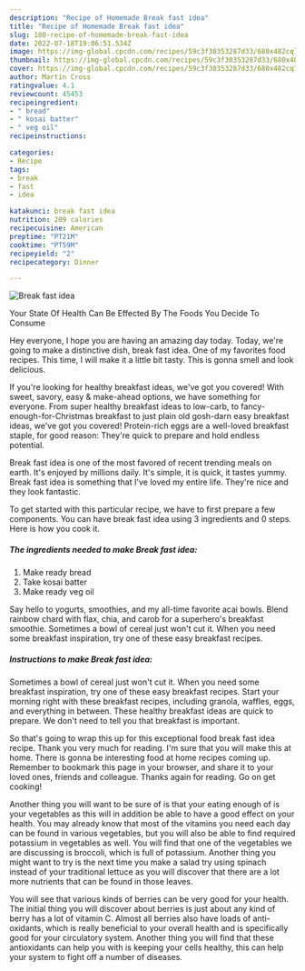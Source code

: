```yaml
---
description: "Recipe of Homemade Break fast idea"
title: "Recipe of Homemade Break fast idea"
slug: 180-recipe-of-homemade-break-fast-idea
date: 2022-07-18T19:06:51.534Z
image: https://img-global.cpcdn.com/recipes/59c3f30353287d33/680x482cq70/break-fast-idea-recipe-main-photo.jpg
thumbnail: https://img-global.cpcdn.com/recipes/59c3f30353287d33/680x482cq70/break-fast-idea-recipe-main-photo.jpg
cover: https://img-global.cpcdn.com/recipes/59c3f30353287d33/680x482cq70/break-fast-idea-recipe-main-photo.jpg
author: Martin Cross
ratingvalue: 4.1
reviewcount: 45453
recipeingredient:
- " bread"
- " kosai batter"
- " veg oil"
recipeinstructions:

categories:
- Recipe
tags:
- break
- fast
- idea

katakunci: break fast idea 
nutrition: 209 calories
recipecuisine: American
preptime: "PT21M"
cooktime: "PT59M"
recipeyield: "2"
recipecategory: Dinner

---
```



![Break fast idea](https://img-global.cpcdn.com/recipes/59c3f30353287d33/680x482cq70/break-fast-idea-recipe-main-photo.jpg)

Your State Of Health Can Be Effected By The Foods You Decide To Consume

Hey everyone, I hope you are having an amazing day today. Today, we're going to make a distinctive dish, break fast idea. One of my favorites food recipes. This time, I will make it a little bit tasty. This is gonna smell and look delicious.

If you&#39;re looking for healthy breakfast ideas, we&#39;ve got you covered! With sweet, savory, easy &amp; make-ahead options, we have something for everyone. From super healthy breakfast ideas to low-carb, to fancy-enough-for-Christmas breakfast to just plain old gosh-darn easy breakfast ideas, we&#39;ve got you covered! Protein-rich eggs are a well-loved breakfast staple, for good reason: They&#39;re quick to prepare and hold endless potential.

Break fast idea is one of the most favored of recent trending meals on earth. It's enjoyed by millions daily. It's simple, it is quick, it tastes yummy. Break fast idea is something that I've loved my entire life. They're nice and they look fantastic.


To get started with this particular recipe, we have to first prepare a few components. You can have break fast idea using 3 ingredients and 0 steps. Here is how you cook it.

<!--inarticleads1-->

##### The ingredients needed to make Break fast idea:

1. Make ready  bread
1. Take  kosai batter
1. Make ready  veg oil


Say hello to yogurts, smoothies, and my all-time favorite acai bowls. Blend rainbow chard with flax, chia, and carob for a superhero&#39;s breakfast smoothie. Sometimes a bowl of cereal just won&#39;t cut it. When you need some breakfast inspiration, try one of these easy breakfast recipes. 

<!--inarticleads2-->

##### Instructions to make Break fast idea:



Sometimes a bowl of cereal just won&#39;t cut it. When you need some breakfast inspiration, try one of these easy breakfast recipes. Start your morning right with these breakfast recipes, including granola, waffles, eggs, and everything in between. These healthy breakfast ideas are quick to prepare. We don&#39;t need to tell you that breakfast is important. 

So that's going to wrap this up for this exceptional food break fast idea recipe. Thank you very much for reading. I'm sure that you will make this at home. There is gonna be interesting food at home recipes coming up. Remember to bookmark this page in your browser, and share it to your loved ones, friends and colleague. Thanks again for reading. Go on get cooking!

Another thing you will want to be sure of is that your eating enough of is your vegetables as this will in addition be able to have a good effect on your health. You may already know that most of the vitamins you need each day can be found in various vegetables, but you will also be able to find required potassium in vegetables as well. You will find that one of the vegetables we are discussing is broccoli, which is full of potassium. Another thing you might want to try is the next time you make a salad try using spinach instead of your traditional lettuce as you will discover that there are a lot more nutrients that can be found in those leaves.

You will see that various kinds of berries can be very good for your health. The initial thing you will discover about berries is just about any kind of berry has a lot of vitamin C. Almost all berries also have loads of anti-oxidants, which is really beneficial to your overall health and is specifically good for your circulatory system. Another thing you will find that these antioxidants can help you with is keeping your cells healthy, this can help your system to fight off a number of diseases.
